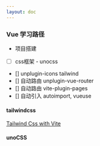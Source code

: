 ```yaml
---
layout: doc
---
```


### Vue 学习路径
- 项目搭建
- [ ] css框架 - unocss
- [] unplugin-icons tailwind
- [] 自动路由 unplugin-vue-router
- [] 自动路由 vite-plugin-pages
- [] 自动引入 autoimport, vueuse

#### tailwindcss
<a href="https://tailwindcss.com/docs/guides/vite#vue" target="_blank" rel="noreferrer">Tailwind Css with Vite</a>

#### unoCSS



<script setup>
import { ref } from 'vue'
import { useData } from 'vitepress'

const {page} = useData()

const count = ref(0)
</script>

<style lang="sass">

</style>